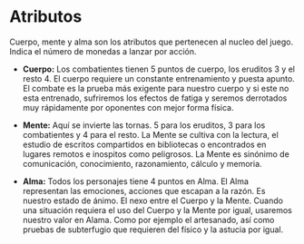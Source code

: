 
Atributos
=========

Cuerpo, mente y alma son los atributos que pertenecen al nucleo del juego. Indica el número de monedas a lanzar por acción.

- **Cuerpo:** Los combatientes tienen 5 puntos de cuerpo, los eruditos 3 y el resto 4. El cuerpo requiere un constante entrenamiento y puesta apunto. El combate es la prueba más exigente para nuestro cuerpo y si este no esta entrenado, sufriremos los efectos de fatiga y seremos derrotados muy rápidamente por oponentes con mejor forma física.

- **Mente:** Aquí se invierte las tornas. 5 para los eruditos, 3 para los combatientes y 4 para el resto. La Mente se cultiva con la lectura, el estudio de escritos compartidos en bibliotecas o encontrados en lugares remotos e inospitos como peligrosos. La Mente es sinónimo de comunicación, conocimiento, razonamiento, cálculo y memoria. 

- **Alma:** Todos los personajes tiene 4 puntos en Alma. El Alma representan las emociones, acciones que escapan a la razón. Es nuestro estado de ánimo. El nexo entre el Cuerpo y la Mente. Cuando una situación requiera el uso del Cuerpo y la Mente por igual, usaremos nuestro valor en Alama. Como por ejemplo el artesanado, así como pruebas de subterfugio que requieren del físico y la astucia por igual.
